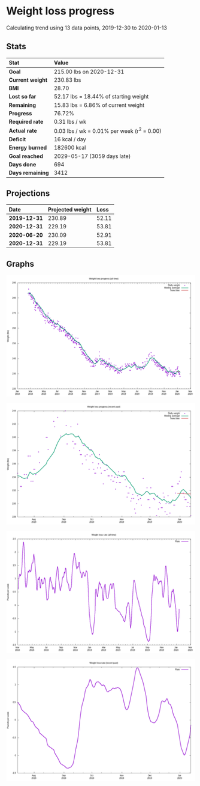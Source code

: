 # Weight loss progress

Calculating trend using 13 data points, 2019-12-30 to 2020-01-13

## Stats

Stat|Value
:-|:-
**Goal**|215.00 lbs on 2020-12-31
**Current weight**|230.83 lbs
**BMI**|28.70
**Lost so far**|52.17 lbs = 18.44% of starting weight
**Remaining**|15.83 lbs =  6.86% of current  weight
**Progress**|76.72%
**Required rate**|0.31 lbs / wk
**Actual rate**|0.03 lbs / wk = 0.01% per week  (r<sup>2</sup> = 0.00)
**Deficit**|16 kcal / day
**Energy burned**|182600 kcal
**Goal reached**|2029-05-17 (3059 days late)
**Days done**|694
**Days remaining**|3412

## Projections

Date|Projected weight|Loss
:-|:-|:-
**2019-12-31**|230.89|52.11
**2020-12-31**|229.19|53.81
**2020-06-20**|230.09|52.91
**2020-12-31**|229.19|53.81

## Graphs

![](weight-graph-alltime.png)

![](weight-graph-recent.png)

![](rate-graph-alltime.png)

![](rate-graph-recent.png)
